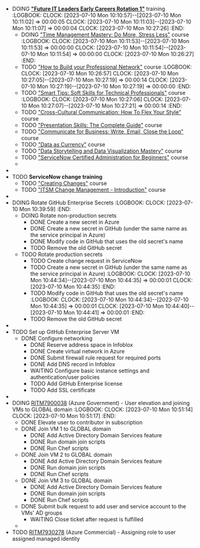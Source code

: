 - DOING **["Future IT Leaders Early Careers Rotation 1"](https://honeywell.edcast.com/journey/future-it-leaders-early-careers-rotation)** training
  :LOGBOOK:
  CLOCK: [2023-07-10 Mon 10:10:57]--[2023-07-10 Mon 10:11:02] =>  00:00:05
  CLOCK: [2023-07-10 Mon 10:11:03]--[2023-07-10 Mon 10:11:07] =>  00:00:04
  CLOCK: [2023-07-10 Mon 10:27:26]
  :END:
	- DOING ["Time Management Mastery: Do More, Stress Less"](https://honeywell.edcast.com/journey/future-it-leaders-early-careers-rotation/cards/8504506) course
	  :LOGBOOK:
	  CLOCK: [2023-07-10 Mon 10:11:53]--[2023-07-10 Mon 10:11:53] =>  00:00:00
	  CLOCK: [2023-07-10 Mon 10:11:54]--[2023-07-10 Mon 10:11:54] =>  00:00:00
	  CLOCK: [2023-07-10 Mon 10:26:27]
	  :END:
	- TODO ["How to Build your Professional Network"](https://honeywell.edcast.com/journey/future-it-leaders-early-careers-rotation/cards/8920093) course
	  :LOGBOOK:
	  CLOCK: [2023-07-10 Mon 10:26:57]
	  CLOCK: [2023-07-10 Mon 10:27:05]--[2023-07-10 Mon 10:27:19] =>  00:00:14
	  CLOCK: [2023-07-10 Mon 10:27:19]--[2023-07-10 Mon 10:27:19] =>  00:00:00
	  :END:
	- TODO ["Smart Tips: Soft Skills for Technical Professionals"](https://honeywell.edcast.com/journey/future-it-leaders-early-careers-rotation/cards/8632455) course
	  :LOGBOOK:
	  CLOCK: [2023-07-10 Mon 10:27:06]
	  CLOCK: [2023-07-10 Mon 10:27:07]--[2023-07-10 Mon 10:27:21] =>  00:00:14
	  :END:
	- TODO ["Cross-Cultural Communication: How To Flex Your Style"](https://honeywell.edcast.com/journey/future-it-leaders-early-careers-rotation/cards/8468285) course
	- TODO ["Presentation Skills: The Complete Guide"](https://honeywell.edcast.com/journey/future-it-leaders-early-careers-rotation/cards/9132860) course
	- TODO ["Communicate for Business: Write, Email, Close the Loop"](https://honeywell.edcast.com/journey/future-it-leaders-early-careers-rotation/cards/8645471) course
	- TODO ["Data as Currency"](https://honeywell.edcast.com/journey/future-it-leaders-early-careers-rotation/cards/7354549) course
	- TODO ["Data Storytelling and Data Visualization Mastery"](https://honeywell.edcast.com/journey/future-it-leaders-early-careers-rotation/cards/8467132) course
	- TODO ["ServiceNow Certified Administration for Beginners"](https://honeywell.edcast.com/journey/future-it-leaders-early-careers-rotation/cards/8495149) course
	-
-
- TODO **ServiceNow change training**
	- TODO ["Creating Changes"](https://honeywell.plateau.com/learning/user/common/viewItemDetails.do?backto=%2Fuser%2Fpersonal%2FviewPersonalHome.do&managerRole=&componentTypeID=WBT&componentID=CORP_CREATING_CHANGES_ITSM&revisionDate=1671453000000&seqNumber=32304154&componentKey=3717608&fromCurrDetailsRequirements=false&fromDevPlan=true#/DEA2F6F25EDACC461800E50066442BBB/coursedetails) course
	- TODO ["ITSM Change Management - Introduction"](https://honeywell.plateau.com/learning/user/common/viewItemDetails.do?backto=%2Fuser%2Fpersonal%2FviewPersonalHome.do&managerRole=&componentTypeID=WBT&componentID=CORP_ITSM_Change_Mgmt_Intro&revisionDate=1626681300000&seqNumber=32304161&componentKey=3640230&fromCurrDetailsRequirements=false&fromDevPlan=true#/096F9013658B79A217005D0A575AA6F5) course
-
- DOING Rotate GitHub Enterprise Secrets
  :LOGBOOK:
  CLOCK: [2023-07-10 Mon 10:39:59]
  :END:
	- DOING Rotate non-production secrets
		- DONE Create a new secret in Azure
		- DONE Create a new secret in GitHub (under the same name as the service principal in Azure)
		- DONE Modify code in GitHub that uses the old secret's name
		- TODO Remove the old GitHub secret
	- TODO Rotate production secrets
		- TODO Create change request in ServiceNow
		- TODO Create a new secret in GitHub (under the same name as the service principal in Azure)
		  :LOGBOOK:
		  CLOCK: [2023-07-10 Mon 10:44:34]--[2023-07-10 Mon 10:44:35] =>  00:00:01
		  CLOCK: [2023-07-10 Mon 10:44:35]
		  :END:
		- TODO Modify code in GitHub that uses the old secret's name
		  :LOGBOOK:
		  CLOCK: [2023-07-10 Mon 10:44:34]--[2023-07-10 Mon 10:44:35] =>  00:00:01
		  CLOCK: [2023-07-10 Mon 10:44:40]--[2023-07-10 Mon 10:44:41] =>  00:00:01
		  :END:
		- TODO Remove the old GitHub secret
-
- TODO Set up GitHub Enterprise Server VM
	- DONE Configure networking
		- DONE Reserve address space in Infoblox
		- DONE Create virtual network in Azure
		- DONE Submit firewall rule request for required ports
		- DONE Add DNS record in Infoblox
		- WAITING Configure basic instance settings and authentication/user policies
		- TODO Add GitHub Enterprise license
		- TODO Add SSL certificate
-
- DOING [RITM7900038](https://honeywell.service-now.com/sc_req_item.do?sys_id=25dfff181b7f25d0e1cb0d47dc4bcb4c&sysparm_record_target=sc_req_item) (Azure Government) - User elevation and joining VMs to GLOBAL domain
  :LOGBOOK:
  CLOCK: [2023-07-10 Mon 10:51:14]
  CLOCK: [2023-07-10 Mon 10:51:17]
  :END:
	- DONE Elevate user to contributor in subscription
	- DONE Join VM 1 to GLOBAL domain
		- DONE Add Active Directory Domain Services feature
		- DONE Run domain join scripts
		- DONE Run Chef scripts
	- DONE Join VM 2 to GLOBAL domain
		- DONE Add Active Directory Domain Services feature
		- DONE Run domain join scripts
		- DONE Run Chef scripts
	- DONE Join VM 3 to GLOBAL domain
		- DONE Add Active Directory Domain Services feature
		- DONE Run domain join scripts
		- DONE Run Chef scripts
	- DONE Submit bulk request to add user and service account to the VMs' AD groups
		- WAITING Close ticket after request is fulfilled
	-
- TODO [RITM7930278](https://honeywell.service-now.com/sc_req_item.do?sys_id=8aa7a8f297bba9d4abe2724e6253af23&sysparm_record_target=sc_req_item) (Azure Commercial) - Assigning role to user assigned managed identity